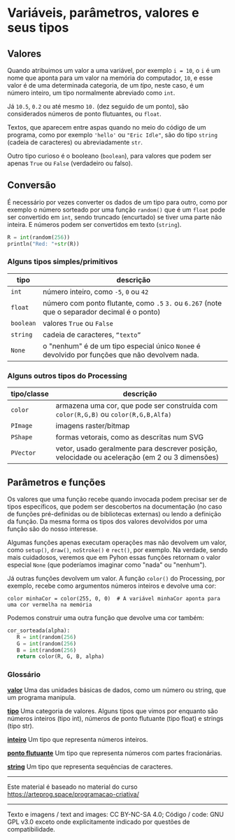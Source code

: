 
# Variáveis, parâmetros, valores e seus tipos

## Valores

Quando atribuimos um valor a uma variável, por exemplo `i = 10`, o `i` é um nome que aponta para um valor na memória do computador, `10`, e esse valor é de uma determinada categoria, de um *tipo*, neste caso, é um número inteiro, um tipo normalmente abreviado como `int`.

Já `10.5`, `0.2` ou até mesmo `10.` (dez seguido de um ponto), são considerados números de ponto flutuantes, ou `float`.

Textos, que aparecem entre aspas quando no meio do código de um programa, como por exemplo `'hello'` ou `"Eric Idle"`, são do tipo `string` (cadeia de caracteres) ou abreviadamente `str`.  

Outro tipo curioso é o booleano (`boolean`), para valores que podem ser apenas `True` ou `False` (verdadeiro ou falso).

## Conversão

É necessário por vezes converter os dados de um tipo para outro, como por exemplo o número sorteado por uma função `random()` que é um `float` pode ser convertido em `int`, sendo truncado (encurtado) se tiver uma parte não inteira. E números podem ser convertidos em texto (`string`).

```python
R = int(random(256))
println("Red: "+str(R))
```

### Alguns tipos simples/primitivos

| tipo | descrição |
| --- | --- |
|`int`  |  número inteiro, como `-5`, `0` ou `42`|
| `float`  | número com ponto flutante, como `.5` `3.` ou `6.267` (note que o separador decimal é o ponto)|
| `boolean` |  valores `True` ou `False`|
| `string`  | cadeia de caracteres, `“texto”` |
| `None` | o "nenhum" é de um tipo especial único `None`e é devolvido por funções que não devolvem nada. |


### Alguns outros tipos do Processing

| tipo/classe | descrição |
| --- | --- |
| `color`  |  armazena uma cor, que pode ser construída com `color(R,G,B)` ou `color(R,G,B,Alfa)`|
| `PImage` | imagens raster/bitmap
| `PShape` | formas vetorais, como as descritas num SVG
| `PVector` | vetor, usado geralmente para descrever posição, velocidade ou aceleração (em 2 ou 3 dimensões) |


## Parâmetros e funções

Os valores que uma função recebe quando invocada podem precisar ser de tipos específicos, que podem ser descobertos na documentação (no caso de funções pré-definidas ou de bibliotecas externas) ou lendo a definição da função.
Da mesma forma os tipos dos valores devolvidos por uma função são do nosso interesse.

Algumas funções apenas executam operações mas não devolvem um valor, como `setup()`, `draw()`, `noStroke()` e `rect()`, por exemplo. Na verdade, sendo mais cuidadosos, veremos que em Pyhon essas funções retornam o valor especial `None` (que poderíamos imaginar como "nada" ou "nenhum").

Já outras funções devolvem um valor. A função `color()` do Processing, por exemplo, recebe como argumentos números inteiros e devolve uma cor:

`color minhaCor = color(255, 0, 0)  # A variável minhaCor aponta para uma cor vermelha na memória`

Podemos construir uma outra função que devolve uma cor também:

```python
cor_sorteada(alpha):
   R = int(random(256)
   G = int(random(256)
   B = int(random(256)
   return color(R, G, B, alpha)
```

### Glossário

[**valor**](https://penseallen.github.io/PensePython2e/01-jornada.html#termo:valor) Uma das unidades básicas de dados, como um número ou string, que um programa manipula.

[**tipo**](https://penseallen.github.io/PensePython2e/01-jornada.html#termo:tipo) Uma categoria de valores. Alguns tipos que vimos por enquanto são números inteiros (tipo int), números de ponto flutuante (tipo float) e strings (tipo str).

[**inteiro**](https://penseallen.github.io/PensePython2e/01-jornada.html#termo:inteiro) Um tipo que representa números inteiros.

[**ponto flutuante**](https://penseallen.github.io/PensePython2e/01-jornada.html#termo:ponto%20flutuante) Um tipo que representa números com partes fracionárias.

[**string**](https://penseallen.github.io/PensePython2e/01-jornada.html#termo:string) Um tipo que representa sequências de caracteres.

---
Este material é baseado no material do curso https://arteprog.space/programacao-criativa/

---
Texto e imagens / text and images: CC BY-NC-SA 4.0; Código / code: GNU GPL v3.0 exceto onde explicitamente indicado por questões de compatibilidade.

